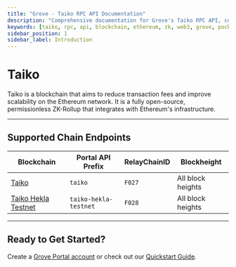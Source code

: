```yaml
---
title: "Grove - Taiko RPC API Documentation"
description: "Comprehensive documentation for Grove's Taiko RPC API, covering endpoint details and integration strategies for blockchain developers."
keywords: [taiko, rpc, api, blockchain, ethereum, zk, web3, grove, pocket, pokt, zkevm]
sidebar_position: 1
sidebar_label: Introduction
---
```


# Taiko

Taiko is a blockchain that aims to reduce transaction fees and improve scalability on the Ethereum network. It is a fully open-source, permissionless ZK-Rollup that integrates with Ethereum's infrastructure. 

---

## Supported Chain Endpoints

| Blockchain                                   | Portal API Prefix | RelayChainID | Blockheight         |
| -------------------------------------------- | ----------------- | ------------ | ------------------- |
| [Taiko](./endpoints/taiko) | `taiko`    | `F027`         | All block heights |
| [Taiko Hekla Testnet](./endpoints/taiko-hekla-testnet) | `taiko-hekla-testnet`    | `F028`         | All block heights |

---

## Ready to Get Started?

Create a [Grove Portal account](https://portal.grove.city) or check out our [Quickstart Guide](/guides/getting-started/quickstart).
